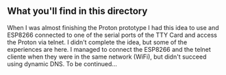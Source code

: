 ## What you'll find in this directory ##
When I was almost finishing the Proton prototype I had this idea to use and ESP8266 connected to one of the serial ports of the TTY Card and access the Proton via telnet. I didn't complete the idea, but some of the experiences are here. I managed to connect the ESP8266 and the telnet cliente when they were in the same network (WiFi), but didn't succeed using dynamic DNS. To be continued...
